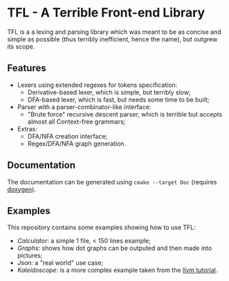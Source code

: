 # TFL - A Terrible Front-end Library

TFL is a a lexing and parsing library which was meant to be as concise and simple as possible (thus terribly inefficient, hence the name), but outgrew its scope.

## Features

- Lexers using extended regexes for tokens specification:
    - Derivative-based lexer, which is simple, but terribly slow;
    - DFA-based lexer, which is fast, but needs some time to be built;
- Parser with a parser-combinator-like interface:
    -  "Brute force" recursive descent parser, which is terrible but accepts almost all Context-free grammars;
- Extras:
    - DFA/NFA creation interface;
    - Regex/DFA/NFA graph generation.

## Documentation

The documentation can be generated using
`cmake --target Doc`
(requires [doxygen](https://www.doxygen.nl/index.html)).

## Examples

This repository contains some examples showing how to use TFL:
- *Calculator*: a simple 1 file, < 150 lines example;
- *Graphs*: shows how dot graphs can be outputed and then made into pictures;
- *Json*: a "real world" use case;
- *Kaleidoscope*: is a more complex example taken from the [llvm tutorial](https://llvm.org/docs/tutorial/).